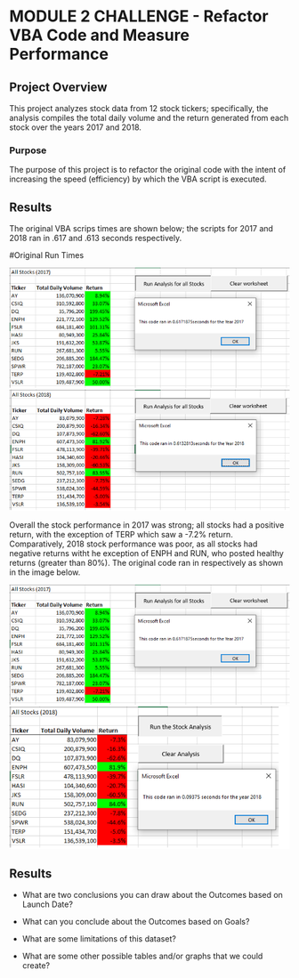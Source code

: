 # MODULE 2 CHALLENGE - Refactor VBA Code and Measure Performance

## Project Overview
This project analyzes stock data from 12 stock tickers; specifically, the analysis compiles the total daily volume and the return generated from each stock over the years 2017 and 2018.


### Purpose
The purpose of this project is to refactor the original code with the intent of increasing the speed (efficiency) by which the VBA script is executed.


## Results
The original VBA scrips times are shown below; the scripts for 2017 and 2018 ran in .617 and .613 seconds respectively.

#Original Run Times

![ORIGINAL All Stocks 2017](https://github.com/klegaultguthrie/Module-2-Challenge/blob/main/ORIGINAL%20All%20Stocks%202017.png)
![ORIGINAL All Stocks 2018](https://github.com/klegaultguthrie/Module-2-Challenge/blob/main/ORIGINAL%20All%20Stocks%202018.png)

Overall the stock performance in 2017 was strong; all stocks had a positive return, with the exception of TERP which saw a -7.2% return. Comparatively, 2018 stock performance was poor, as all stocks had negative returns witht he exception of ENPH and RUN, who posted healthy returns (greater than 80%). The original code ran in  respectively as shown in the image below.

![All Stocks 2017](https://github.com/klegaultguthrie/Module-2-Challenge/blob/main/ORIGINAL%20All%20Stocks%202017.png)
![All Stocks 2018](https://github.com/klegaultguthrie/Module-2-Challenge/blob/main/All%20Stocks%202018.png)





## Results

- What are two conclusions you can draw about the Outcomes based on Launch Date?

- What can you conclude about the Outcomes based on Goals?

- What are some limitations of this dataset?

- What are some other possible tables and/or graphs that we could create?

